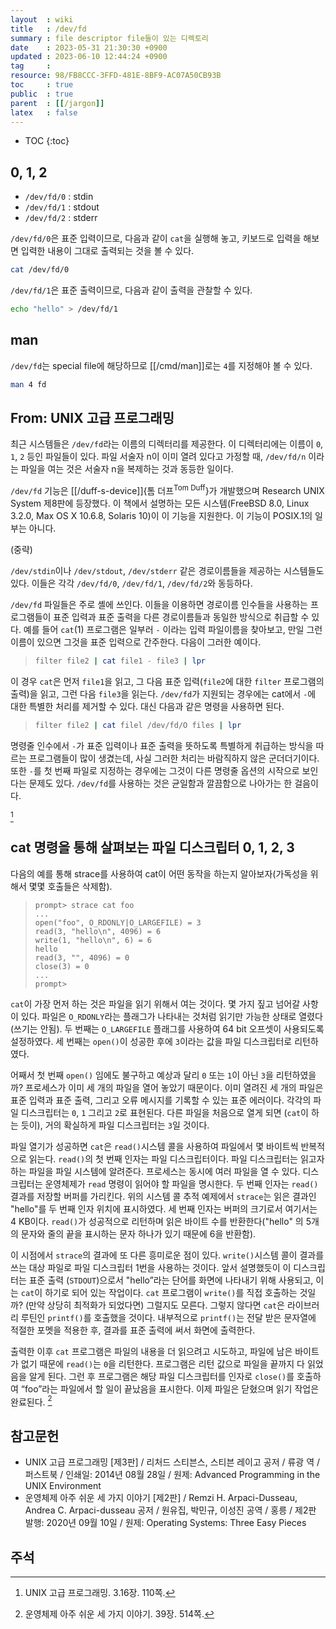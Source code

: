 ```yaml
---
layout  : wiki
title   : /dev/fd
summary : file descriptor file들이 있는 디렉토리
date    : 2023-05-31 21:30:30 +0900
updated : 2023-06-10 12:44:24 +0900
tag     : 
resource: 98/FB8CCC-3FFD-481E-8BF9-AC07A50CB93B
toc     : true
public  : true
parent  : [[/jargon]]
latex   : false
---
```

* TOC
{:toc}

## 0, 1, 2

- `/dev/fd/0` : stdin
- `/dev/fd/1` : stdout
- `/dev/fd/2` : stderr

`/dev/fd/0`은 표준 입력이므로, 다음과 같이 `cat`을 실행해 놓고, 키보드로 입력을 해보면 입력한 내용이 그대로 출력되는 것을 볼 수 있다.

```sh
cat /dev/fd/0
```

`/dev/fd/1`은 표준 출력이므로, 다음과 같이 출력을 관찰할 수 있다.

```sh
echo "hello" > /dev/fd/1
```


## man

`/dev/fd`는 special file에 해당하므로 [[/cmd/man]]로는 `4`를 지정해야 볼 수 있다.

```sh
man 4 fd
```

## From: UNIX 고급 프로그래밍

>
최근 시스템들은 `/dev/fd`라는 이름의 디렉터리를 제공한다.
이 디렉터리에는 이름이 `0`, `1`, `2` 등인 파일들이 있다.
파일 서술자 n이 이미 열려 있다고 가정할 때, `/dev/fd/n` 이라는 파일을 여는 것은 서술자 n을 복제하는 것과 동등한 일이다.
> >
`/dev/fd` 기능은 [[/duff-s-device]]{톰 더프<sup>Tom Duff</sup>}가 개발했으며 Research UNIX System 제8판에 등장했다.
이 책에서 설명하는 모든 시스템(FreeBSD 8.0, Linux 3.2.0, Max OS X 10.6.8, Solaris 10)이 이 기능을 지원한다.
이 기능이 POSIX.1의 일부는 아니다.
>
(중략)
>
`/dev/stdin`이나 `/dev/stdout`, `/dev/stderr` 같은 경로이름들을 제공하는 시스템들도 있다.
이들은 각각 `/dev/fd/0`, `/dev/fd/1`, `/dev/fd/2`와 동등하다.
>
`/dev/fd` 파일들은 주로 셸에 쓰인다.
이들을 이용하면 경로이름 인수들을 사용하는 프로그램들이 표준 입력과 표준 출력을 다른 경로이름들과 동일한 방식으로 취급할 수 있다.
예를 들어 `cat`(1) 프로그램은 일부러 `-` 이라는 입력 파일이름을 찾아보고, 만일 그런 이름이 있으면 그것을 표준 입력으로 간주한다.
다음이 그러한 예이다.
>
> ```sh
> filter file2 | cat file1 - file3 | lpr
> ```
>
이 경우 `cat`은 먼저 `file1`을 읽고,
그 다음 표준 입력(`file2`에 대한 `filter` 프로그램의 출력)을 읽고, 그런 다음 `file3`을 읽는다.
`/dev/fd`가 지원되는 경우에는 cat에서 `-`에 대한 특별한 처리를 제거할 수 있다.
대신 다음과 같은 명령을 사용하면 된다.
>
> ```sh
> filter file2 | cat filel /dev/fd/O files | lpr
> ```
>
명령줄 인수에서 `-`가 표준 입력이나 표준 출력을 뜻하도록 특별하게 취급하는 방식을 따르는 프로그램들이 많이 생겼는데,
사실 그러한 처리는 바람직하지 않은 군더더기이다.
또한 `-`를 첫 번째 파일로 지정하는 경우에는 그것이 다른 명령줄 옵션의 시작으로 보인다는 문제도 있다.
`/dev/fd`를 사용하는 것은 균일함과 깔끔함으로 나아가는 한 걸음이다.
>
[^richard-110]

## cat 명령을 통해 살펴보는 파일 디스크립터 0, 1, 2, 3

>
다음의 예를 통해 strace를 사용하여 cat이 어떤 동작을 하는지 알아보자(가독성을 위해서 몇몇 호출들은 삭제함).
>
> ```
> prompt> strace cat foo
> ...
> open("foo", O_RDONLY|O_LARGEFILE) = 3
> read(3, "hello\n", 4096) = 6
> write(1, "hello\n", 6) = 6
> hello
> read(3, "", 4096) = 0
> close(3) = 0
> ...
> prompt>
> ```
>
`cat`이 가장 먼저 하는 것은 파일을 읽기 위해서 여는 것이다.
몇 가지 짚고 넘어갈 사항이 있다.
파일은 `O_RDONLY`라는 플래그가 나타내는 것처럼 읽기만 가능한 상태로 열렸다(쓰기는 안됨).
두 번째는 `O_LARGEFILE` 플래그를 사용하여 64 bit 오프셋이 사용되도록 설정하였다.
세 번째는 `open()`이 성공한 후에 `3`이라는 값을 파일 디스크립터로 리턴하였다.
>
어째서 첫 번째 `open()` 임에도 불구하고 예상과 달리 `0` 또는 `1`이 아닌 `3`을 리턴하였을까?
프로세스가 이미 세 개의 파일을 열어 놓았기 때문이다.
이미 열려진 세 개의 파일은 표준 입력과 표준 출력, 그리고 오류 메시지를 기록할 수 있는 표준 에러이다.
각각의 파일 디스크립터는 `0`, `1` 그리고 `2`로 표현된다.
다른 파일을 처음으로 열게 되면 (`cat`이 하는 듯이), 거의 확실하게 파일 디스크립터는 `3`일 것이다.
>
파일 열기가 성공하면 `cat`은 `read()`시스템 콜을 사용하여 파일에서 몇 바이트씩 반복적으로 읽는다.
`read()`의 첫 번째 인자는 파일 디스크립터이다.
파일 디스크립터는 읽고자 하는 파일을 파일 시스템에 알려준다.
프로세스는 동시에 여러 파일을 열 수 있다.
디스크립터는 운영체제가 `read` 명령이 읽어야 할 파일을 명시한다.
두 번째 인자는 `read()` 결과를 저장할 버퍼를 가리킨다.
위의 시스템 콜 추적 예제에서 `strace`는 읽은 결과인 "hello"를 두 번째 인자 위치에 표시하였다.
세 번째 인자는 버퍼의 크기로서 여기서는 4 KB이다.
`read()`가 성공적으로 리턴하며 읽은 바이트 수를 반환한다("hello" 의 5개의 문자와 줄의 끝을 표시하는 문자 하나가 있기 때문에 6을 반환함).
>
이 시점에서 `strace`의 결과에 또 다른 흥미로운 점이 있다.
`write()`시스템 콜이 결과를 쓰는 대상 파일로 파일 디스크립터 1번을 사용하는 것이다.
앞서 설명했듯이 이 디스크립터는 표준 출력 (`STDOUT`)으로서 "hello”라는 단어를 화면에 나타내기 위해 사용되고, 이는 `cat`이 하기로 되어 있는 작업이다.
`cat` 프로그램이 `write()`를 직접 호출하는 것일까? (만약 상당히 최적화가 되었다면) 그럴지도 모른다.
그렇지 않다면 `cat`은 라이브러리 루틴인 `printf()`를 호출했을 것이다.
내부적으로 `printf()`는 전달 받은 문자열에 적절한 포멧을 적용한 후, 결과를 표준 출력에 써서 화면에 출력한다.
>
출력한 이후 `cat` 프로그램은 파일의 내용을 더 읽으려고 시도하고, 파일에 남은 바이트가 없기 때문에 `read()`는 `0`을 리턴한다.
프로그램은 리턴 값으로 파일을 끝까지 다 읽었음을 알게 된다.
그런 후 프로그램은 해당 파일 디스크립터를 인자로 `close()`를 호출하여 “foo”라는 파일에서 할 일이 끝났음을 표시한다.
이제 파일은 닫혔으며 읽기 작업은 완료된다.
[^easy-514]


## 참고문헌

- UNIX 고급 프로그래밍 [제3판] / 리처드 스티븐스, 스티븐 레이고 공저 / 류광 역 / 퍼스트북 / 인쇄일: 2014년 08월 28일 / 원제: Advanced Programming in the UNIX Environment
- 운영체제 아주 쉬운 세 가지 이야기 [제2판] / Remzi H. Arpaci-Dusseau, Andrea C. Arpaci-dusseau 공저 / 원유집, 박민규, 이성진 공역 / 홍릉 / 제2판 발행: 2020년 09월 10일 / 원제: Operating Systems: Three Easy Pieces

## 주석

[^richard-110]: UNIX 고급 프로그래밍. 3.16장. 110쪽.
[^easy-514]: 운영체제 아주 쉬운 세 가지 이야기. 39장. 514쪽.
